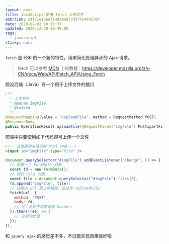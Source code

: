 ```yaml
---
layout: post
title: JavaScript 使用 fetch 上传文件
abbrlink: 24f71e13edf148a0a077d47f2444170f
date: 2020-02-02 10:15:37
updated: 2020-12-30 08:40:06
tags:
  - javascript
sticky: null
---
```


`fetch` 是 ES6 的一个新的特性，用来简化处理异步的 Ajax 请求。

> fetch 可以参考 [MDN](https://developer.mozilla.org) 上的教程：<https://developer.mozilla.org/zh-CN/docs/Web/API/Fetch_API/Using_Fetch>

假设后端（Java）有一个用于上传文件的接口

```java
/**
  * 上传文件
  * @param imgFile
  * @return
  */
@RequestMapping(value = "/uploadFile", method = RequestMethod.POST)
@ResponseBody
public OperationResult uploadFile(@RequestParam("imgFile") MultipartFile imgFile);
```

前端中只要使用如下代码即可上传一个文件

```html
<!-- 这里是用来演示的 html 内容 -->
<input id="imgFile" type="file" />
```

```js
document.querySelector("#imgFile").addEventListener("change", () => {
  // 创建一个 FormData 对象
  const fd = new FormData();
  // 得到 File 对象
  const file = document.querySelector("#imgFile").files[0];
  fd.append("imgFile", file);
  // 这里的 url 是上传链接，此处为 /uploadFile
  fetch(url, {
    method: "POST",
    body: fd,
    // 注：此处不需要设置 headers
  }).then((res) => {
    // 之后的处理
  });
});
```

和 `jquery ajax` 的感觉差不多，不过能实现效果就好啦
